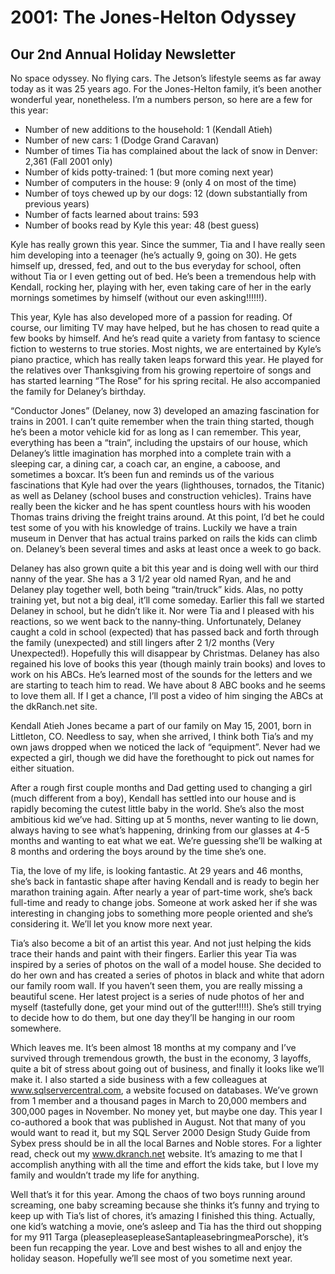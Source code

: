 # 2001: The Jones-Helton Odyssey

## Our 2nd Annual Holiday Newsletter

No space odyssey. No flying cars. The Jetson’s lifestyle seems as far away today as it was 25 years ago. For the Jones-Helton family, it’s been another wonderful year, nonetheless. I’m a numbers person, so here are a few for this year:

- Number of new additions to the household: 1 (Kendall Atieh)
- Number of new cars: 1 (Dodge Grand Caravan)
- Number of times Tia has complained about the lack of snow in Denver: 2,361 (Fall 2001 only)
- Number of kids potty-trained: 1 (but more coming next year)
- Number of computers in the house: 9 (only 4 on most of the time)
- Number of toys chewed up by our dogs: 12 (down substantially from previous years)
- Number of facts learned about trains: 593
- Number of books read by Kyle this year: 48 (best guess)

Kyle has really grown this year. Since the summer, Tia and I have really seen him developing into a teenager (he’s actually 9, going on 30). He gets himself up, dressed, fed, and out to the bus everyday for school, often without Tia or I even getting out of bed. He’s been a tremendous help with Kendall, rocking her, playing with her, even taking care of her in the early mornings sometimes by himself (without our even asking!!!!!!).

This year, Kyle has also developed more of a passion for reading. Of course, our limiting TV may have helped, but he has chosen to read quite a few books by himself. And he’s read quite a variety from fantasy to science fiction to westerns to true stories. Most nights, we are entertained by Kyle’s piano practice, which has really taken leaps forward this year. He played for the relatives over Thanksgiving from his growing repertoire of songs and has started learning “The Rose” for his spring recital. He also accompanied the family for Delaney’s birthday.

“Conductor Jones” (Delaney, now 3) developed an amazing fascination for trains in 2001. I can’t quite remember when the train thing started, though he’s been a motor vehicle kid for as long as I can remember. This year, everything has been a “train”, including the upstairs of our house, which Delaney’s little imagination has morphed into a complete train with a sleeping car, a dining car, a coach car, an engine, a caboose, and sometimes a boxcar. It’s been fun and reminds us of the various fascinations that Kyle had over the years (lighthouses, tornados, the Titanic) as well as Delaney (school buses and construction vehicles). Trains have really been the kicker and he has spent countless hours with his wooden Thomas trains driving the freight trains around. At this point, I’d bet he could test some of you with his knowledge of trains. Luckily we have a train museum in Denver that has actual trains parked on rails the kids can climb on. Delaney’s been several times and asks at least once a week to go back.

Delaney has also grown quite a bit this year and is doing well with our third nanny of the year. She has a 3 1/2 year old named Ryan, and he and Delaney play together well, both being “train/truck” kids. Alas, no potty training yet, but not a big deal, it’ll come someday. Earlier this fall we started Delaney in school, but he didn’t like it. Nor were Tia and I pleased with his reactions, so we went back to the nanny-thing. Unfortunately, Delaney caught a cold in school (expected) that has passed back and forth through the family (unexpected) and still lingers after 2 1/2 months (Very Unexpected!). Hopefully this will disappear by Christmas. Delaney has also regained his love of books this year (though mainly train books) and loves to work on his ABCs. He’s learned most of the sounds for the letters and we are starting to teach him to read. We have about 8 ABC books and he seems to love them all. If I get a chance, I’ll post a video of him singing the ABCs at the dkRanch.net site.

Kendall Atieh Jones became a part of our family on May 15, 2001, born in Littleton, CO. Needless to say, when she arrived, I think both Tia’s and my own jaws dropped when we noticed the lack of “equipment”. Never had we expected a girl, though we did have the forethought to pick out names for either situation.

After a rough first couple months and Dad getting used to changing a girl (much different from a boy), Kendall has settled into our house and is rapidly becoming the cutest little baby in the world. She’s also the most ambitious kid we’ve had. Sitting up at 5 months, never wanting to lie down, always having to see what’s happening, drinking from our glasses at 4-5 months and wanting to eat what we eat. We’re guessing she’ll be walking at 8 months and ordering the boys around by the time she’s one.

Tia, the love of my life, is looking fantastic. At 29 years and 46 months, she’s back in fantastic shape after having Kendall and is ready to begin her marathon training again. After nearly a year of part-time work, she’s back full-time and ready to change jobs. Someone at work asked her if she was interesting in changing jobs to something more people oriented and she’s considering it. We’ll let you know more next year.

Tia’s also become a bit of an artist this year. And not just helping the kids trace their hands and paint with their fingers. Earlier this year Tia was inspired by a series of photos on the wall of a model house. She decided to do her own and has created a series of photos in black and white that adorn our family room wall. If you haven’t seen them, you are really missing a beautiful scene. Her latest project is a series of nude photos of her and myself (tastefully done, get your mind out of the gutter!!!!!). She’s still trying to decide how to do them, but one day they’ll be hanging in our room somewhere.

Which leaves me. It’s been almost 18 months at my company and I’ve survived through tremendous growth, the bust in the economy, 3 layoffs, quite a bit of stress about going out of business, and finally it looks like we’ll make it. I also started a side business with a few colleagues at www.sqlservercentral.com, a website focused on databases. We’ve grown from 1 member and a thousand pages in March to 20,000 members and 300,000 pages in November. No money yet, but maybe one day. This year I co-authored a book that was published in August. Not that many of you would want to read it, but my SQL Server 2000 Design Study Guide from Sybex press should be in all the local Barnes and Noble stores. For a lighter read, check out my www.dkranch.net website. It’s amazing to me that I accomplish anything with all the time and effort the kids take, but I love my family and wouldn’t trade my life for anything.

Well that’s it for this year. Among the chaos of two boys running around screaming, one baby screaming because she thinks it’s funny and trying to keep up with Tia’s list of chores, it’s amazing I finished this thing. Actually, one kid’s watching a movie, one’s asleep and Tia has the third out shopping for my 911 Targa (pleasepleasepleaseSantapleasebringmeaPorsche), it’s been fun recapping the year. Love and best wishes to all and enjoy the holiday season. Hopefully we’ll see most of you sometime next year. 